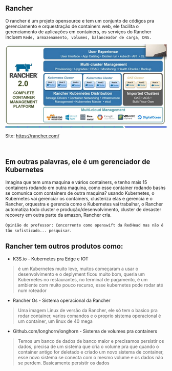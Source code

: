 ## Rancher

O rancher é um projeto opensource e tem um conjunto de códigos pra gerenciamento e orquestração de containers web, ele facilita o gerenciamento de aplicações em containers, os serviços do Rancher incluem ``Rede, armazenamento, volumes, balanceador de carga, DNS.``

<img src="imgs/img_rancher_1.png">

Site: https://rancher.com/

<br />

## Em outras palavras, ele é um gerenciador de Kubernetes

Imagina que tem uma maquina e vários containers, e tenho mais 15 containers rodando em outra maquina, como esse container rodando bashs se comunica
com containers de outra maquina? usando Kubernetes, o Kubernetes vai gerenciar os containers, clusteriza elas e gerencia e o Rancher, orquestra 
e gerencia como o Kubernetes vai trabalhar, o Rancher automatiza todo cluster e produção/desenvolvimento, cluster de desaster recovery em 
outra parte da amazon, Rancher cria.

``Opinião do professor: Concorrente como openswift da RedHead mas não é tão sofisticado... pesquisar.``

## Rancher tem outros produtos como:

- K3S.io - Kubernetes pra Edge e IOT
> é um Kubernetes muito leve, muitos começaram a usar o desenvolvimento e o deplyment ficou muito bom, queria um
> Kubernetes no restaurantes, no terminal de pagamento, é um ambiente com muito pouco recurso, esse kubernetes pode rodar até num roteador

- Rancher Os - Sistema operacional da Rancher
> Uma imagem Linux de versão da Rancher, ele só tem o basico pra rodar container, varios comandos e o proprio sistema operacional é um container,
> um linux de 40 mega

- Github.com/longhorn/longhorn - Sistema de volumes pra containers
> Temos um banco de dados de banco maior e precisamos persistir os dados, precisa de um sistema que cria o volume pra que quando o container antigo for deletado e criado
> um novo sistema de container, esse novo sistema se conecta com o mesmo volume e os dados não se perdem.
> Basicamente persistir os dados

